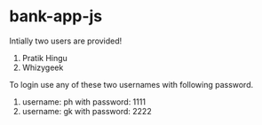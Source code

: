 # bank-app-js

Intially two users are provided!
1. Pratik Hingu
2. Whizygeek

To login use any of these two usernames with following password.
1. username: ph with password: 1111
2. username: gk with password: 2222
